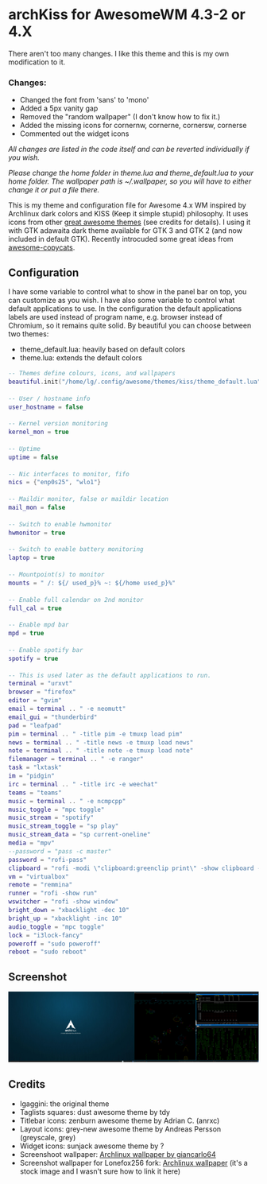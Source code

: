 # archKiss for AwesomeWM 4.3-2 or 4.X

There aren't too many changes. I like this theme and this is my own modification to it.

### Changes:
* Changed the font from 'sans' to 'mono'
* Added a 5px vanity gap
* Removed the "random wallpaper" (I don't know how to fix it.)
* Added the missing icons for cornernw, cornerne, cornersw, cornerse
* Commented out the widget icons

*All changes are listed in the code itself and can be reverted individually if you wish.*

*Please change the home folder in theme.lua and theme_default.lua to your home folder. The wallpaper path is ~/.wallpaper, so you will have to either change it or put a file there.*

This is my theme and configuration file for Awesome 4.x WM inspired by Archlinux dark colors and KISS (Keep it simple stupid) philosophy. 
It uses icons from other [great awesome themes](https://github.com/mikar/awesome-themes) (see credits for details).
I using it with GTK adawaita dark theme available for GTK 3 and GTK 2 (and now included in default GTK).
Recently introcuded some great ideas from [awesome-copycats](https://github.com/copycat-killer/awesome-copycats).

## Configuration

I have some variable to control what to show in the panel bar on top, you can customize as you wish.
I have also some variable to control what default applications to use. In the configuration the default applications labels are used instead of program name,
e.g. browser instead of Chromium, so it remains quite solid.
By beautiful you can choose between two themes:
* theme_default.lua: heavily based on default colors
* theme.lua: extends the default colors

```lua
-- Themes define colours, icons, and wallpapers
beautiful.init("/home/lg/.config/awesome/themes/kiss/theme_default.lua")

-- User / hostname info
user_hostname = false

-- Kernel version monitoring
kernel_mon = true

-- Uptime
uptime = false

-- Nic interfaces to monitor, fifo
nics = {"enp0s25", "wlo1"}

-- Maildir monitor, false or maildir location
mail_mon = false

-- Switch to enable hwmonitor
hwmonitor = true

-- Switch to enable battery monitoring
laptop = true

-- Mountpoint(s) to monitor
mounts = " /: ${/ used_p}% ~: ${/home used_p}%"

-- Enable full calendar on 2nd monitor
full_cal = true

-- Enable mpd bar
mpd = true

-- Enable spotify bar
spotify = true

-- This is used later as the default applications to run.
terminal = "urxvt"
browser = "firefox"
editor = "gvim"
email = terminal .. " -e neomutt"
email_gui = "thunderbird"
pad = "leafpad"
pim = terminal .. " -title pim -e tmuxp load pim"
news = terminal .. " -title news -e tmuxp load news"
note = terminal .. " -title note -e tmuxp load note"
filemanager = terminal .. " -e ranger"
task = "lxtask"
im = "pidgin"
irc = terminal .. " -title irc -e weechat"
teams = "teams"
music = terminal .. " -e ncmpcpp"
music_toggle = "mpc toggle"
music_stream = "spotify"
music_stream_toggle = "sp play"
music_stream_data = "sp current-oneline"
media = "mpv"
--password = "pass -c master"
password = "rofi-pass"
clipboard = "rofi -modi \"clipboard:greenclip print\" -show clipboard -run-command '{cmd}'; xdotool type --clearmodifiers $(xclip -o -selection clipboard)"
vm = "virtualbox"
remote = "remmina"
runner = "rofi -show run"
wswitcher = "rofi -show window"
bright_down = "xbacklight -dec 10"
bright_up = "xbacklight -inc 10"
audio_toggle = "mpc toggle"
lock = "i3lock-fancy"
poweroff = "sudo poweroff"
reboot = "sudo reboot"
```
## Screenshot

![archKiss](archKiss.png)

## Credits
* lgaggini: the original theme
* Taglists squares: dust awesome theme by tdy
* Titlebar icons: zenburn awesome theme by Adrian C. (anrxc)
* Layout icons: grey-new awesome theme by Andreas Persson (greyscale, grey)
* Widget icons: sunjack awesome theme by ?
* Screenshoot wallpaper: [Archlinux wallpaper by giancarlo64](https://www.deviantart.com/giancarlo64/art/ArchLinux-Wallpaper-360078960)
* Screenshot wallpaper for Lonefox256 fork: [Archlinux wallpaper](https://www.wallpaperaccess.com/download/arch-linux-1776168) (it's a stock image and I wasn't sure how to link it here)
